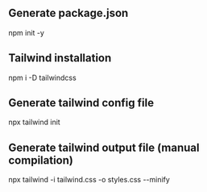 
## Generate package.json
npm init -y

## Tailwind installation
npm i -D tailwindcss

## Generate tailwind config file
npx tailwind init

## Generate tailwind output file (manual compilation)
npx tailwind -i tailwind.css -o styles.css --minify